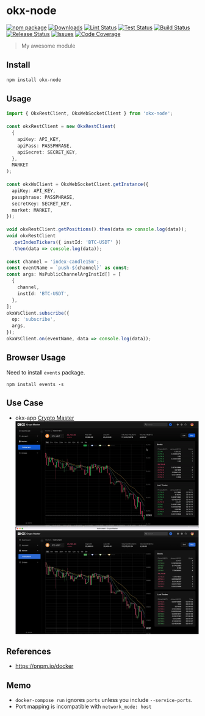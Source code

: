 # okx-node

[![npm package][npm-img]][npm-url]
[![Downloads][downloads-img]][downloads-url]
[![Lint Status][lint-img]][lint-url]
[![Test Status][test-img]][test-url]
[![Build Status][build-img]][build-url]
[![Release Status][release-img]][release-url]
[![Issues][issues-img]][issues-url]
[![Code Coverage][codecov-img]][codecov-url]

> My awesome module

## Install

```bash
npm install okx-node
```

## Usage

```ts
import { OkxRestClient, OkxWebSocketClient } from 'okx-node';

const okxRestClient = new OkxRestClient(
  {
    apiKey: API_KEY,
    apiPass: PASSPHRASE,
    apiSecret: SECRET_KEY,
  },
  MARKET
);

const okxWsClient = OkxWebSocketClient.getInstance({
  apiKey: API_KEY,
  passphrase: PASSPHRASE,
  secretKey: SECRET_KEY,
  market: MARKET,
});

void okxRestClient.getPositions().then(data => console.log(data));
void okxRestClient
  .getIndexTickers({ instId: 'BTC-USDT' })
  .then(data => console.log(data));

const channel = 'index-candle15m';
const eventName = `push-${channel}` as const;
const args: WsPublicChannelArgInstId[] = [
  {
    channel,
    instId: 'BTC-USDT',
  },
];
okxWsClient.subscribe({
  op: 'subscribe',
  args,
});
okxWsClient.on(eventName, data => console.log(data));
```

## Browser Usage

Need to install `events` package.

```base
npm install events -s
```

## Use Case

- okx-app [Crypto Master](./packages/okx-app/README.md)
  ![screenshot](./asset/screenshot.gif)
  ![snapshot](./asset/snapshot.png)

<!--badge-variables-->

[lint-img]: https://github.com/hsuehic/okx-node/actions/workflows/lint.yml/badge.svg
[lint-url]: https://github.com/hsuehic/okx-node/workflows/lint.yml
[test-img]: https://github.com/hsuehic/okx-node/actions/workflows/test.yml/badge.svg
[test-url]: https://github.com/hsuehic/okx-node/workflows/test.yml
[build-img]: https://github.com/hsuehic/okx-node/actions/workflows/build.yml/badge.svg
[build-url]: https://github.com/hsuehic/okx-node/workflows/build.yml
[release-img]: https://github.com/hsuehic/okx-node/actions/workflows/release.yml/badge.svg
[release-url]: https://github.com/hsuehic/okx-node/workflows/release.yml
[downloads-img]: https://img.shields.io/npm/dt/okx-node
[downloads-url]: https://www.npmtrends.com/okx-node
[npm-img]: https://img.shields.io/npm/v/okx-node
[npm-url]: https://www.npmjs.com/package/okx-node
[issues-img]: https://img.shields.io/github/issues/hsuehic/okx-node
[issues-url]: https://github.com/hsuehic/okx-node/issues
[codecov-img]: https://codecov.io/gh/hsuehic/okx-node/branch/main/graph/badge.svg
[codecov-url]: https://codecov.io/gh/hsuehic/okx-node

<!--badge-variables-->

## References

- https://pnpm.io/docker

## Memo

- `docker-compose run` ignores `ports` unless you include `--service-ports`.
- Port mapping is incompatible with `network_mode: host`
